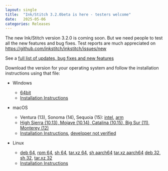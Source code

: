 ```yaml
---
layout: single
title:  "Ink/Stitch 3.2.0beta is here - testers welcome"
date:   2025-05-06
categories: Releases
---
```

The new Ink/Stitch version 3.2.0 is coming soon. But we need people to test all the new features and
bug fixes. Test reports are much appreciated on <https://github.com/inkstitch/inkstitch/issues/new>

See a [full list of updates, bug fixes and new features](/upcoming)

Download the version for your operating system and follow the installation instructions using that file:

* Windows
  * [64bit](https://github.com/inkstitch/inkstitch/releases/download/dev-build-refs-tags-v3.2.0beta/inkstitch-v3.2.0beta-windows-64bit.exe)
  * [Installation Instructions](/docs/install-windows/)

* macOS
  * Ventura (13), Sonoma (14), Sequoia (15): 
    [intel](https://github.com/inkstitch/inkstitch/releases/download/dev-build-refs-tags-v3.2.0beta/inkstitch-v3.2.0-beta-osx-x86_64.pkg),
    [arm](https://github.com/inkstitch/inkstitch/releases/download/dev-build-refs-tags-v3.2.0beta/inkstitch-v3.2.0beta-osx-arm64.pkg)
  * [High Sierra (10.13), Mojave (10.14), Catalina (10.15), Big Sur (11), Monterey (12)](https://github.com/inkstitch/inkstitch/releases/download/dev-build-refs-tags-v3.2.0beta/inkstitch-v3.2.0-beta-osx-x86_64.pkg)
  * [Installation Instructions](/docs/install-macos/), [developer not verified](https://support.apple.com/de-de/guide/mac-help/mh40616/mac)

* Linux
  * [deb 64](https://github.com/inkstitch/inkstitch/releases/download/dev-build-refs-tags-v3.2.0beta/inkstitch_0.0.1.v3.2.0beta_amd64.deb),
    [rpm 64](https://github.com/inkstitch/inkstitch/releases/download/dev-build-refs-tags-v3.2.0beta/inkstitch-0.0.1_v3.2.0beta-1.x86_64.rpm),
    [sh 64](https://github.com/inkstitch/inkstitch/releases/download/dev-build-refs-tags-v3.2.0beta/inkstitch-0.0.1-v3.2.0beta-linux.sh),
    [tar.xz 64](https://github.com/inkstitch/inkstitch/releases/download/dev-build-refs-tags-v3.2.0beta/inkstitch-0.0.1-v3.2.0beta-linux.tar.xz),
    [sh aarch64](https://github.com/inkstitch/inkstitch/releases/download/dev-build-refs-tags-v3.2.0beta/inkstitch-0.0.1-3.2.0beta-linux-aarch64.sh)
    [tar.xz aarch64](https://github.com/inkstitch/inkstitch/releases/download/dev-build-refs-tags-v3.2.0beta/inkstitch-0.0.1-3.2.0beta-linux-aarch64.tar.xz)
    [deb 32](https://github.com/inkstitch/inkstitch/releases/download/dev-build-refs-tags-v3.2.0beta/inkstitch_0.0.1.v3.2.0beta_i386.deb),
    [sh 32](https://github.com/inkstitch/inkstitch/releases/download/dev-build-refs-tags-v3.2.0beta/inkstitch-0.0.1-v3.2.0beta-linux32.sh),
    [tar.xz 32](https://github.com/inkstitch/inkstitch/releases/download/dev-build-refs-tags-v3.2.0beta/inkstitch-0.0.1-v3.2.0beta-linux32.tar.xz)
  * [Installation Instructions](/docs/install-linux/)
